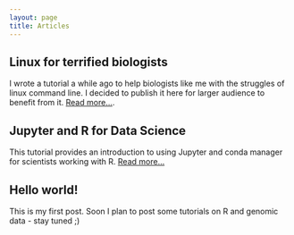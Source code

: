 ```yaml
---
layout: page
title: Articles
---
```


## Linux for terrified biologists
I wrote a tutorial a while ago to help biologists like me with the struggles of linux command line. I decided to publish it here for larger audience to benefit from it. [Read more...](./linux_for_biologists.md).

## Jupyter and R for Data Science
This tutorial provides an introduction to using Jupyter and conda manager for scientists working with R. [Read more...](https://nbviewer.jupyter.org/github/janxkoci/janxkoci.github.io/blob/master/notebooks/conda_jupyteR.ipynb)

## Hello world!
This is my first post. Soon I plan to post some tutorials on R and genomic data - stay tuned ;)

